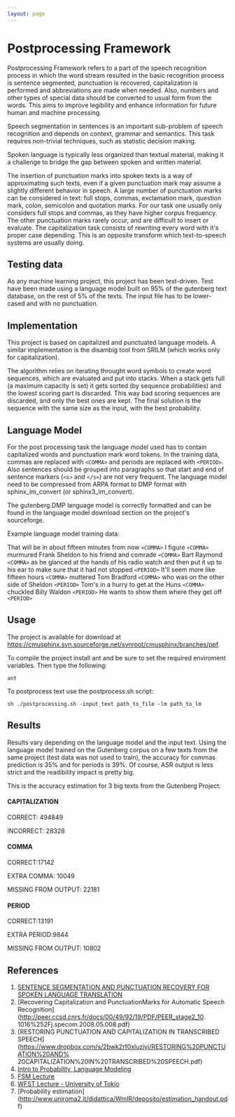 ```yaml
---
layout: page 
---
```

# Postprocessing Framework


Postprocessing Framework refers to a part of the speech recognition process in 
which the word stream resulted in the basic recognition process is sentence 
segmented, punctuation is recovered, capitalization is performed and 
abbreviations are made when needed. Also, numbers and other types of special 
data should be converted to usual form from the words. This aims to improve 
legibility and enhance information for future human and machine processing.

Speech segmentation in sentences is an important sub-problem of speech 
recognition and depends on context, grammar and semantics. This task requires 
non-trivial techniques, such as statistic decision making.

Spoken language is typically less organized than textual material, making it a 
challenge to bridge the gap between spoken and written material.

The insertion of punctuation marks into spoken texts is a way of approximating 
such texts, even if a given punctuation mark may assume a slightly different 
behavior in speech. A large number of punctuation marks can be considered in 
text: full stops, commas, exclamation mark, question mark, colon, semicolon and 
quotation marks. For our task one usually only considers full stops and commas, 
as they have higher corpus frequency. The other punctuation marks rarely occur, 
and are difficult to insert or evaluate. The capitalization task consists of 
rewriting every word with it's proper case depending. This is an opposite 
transform which text-to-speech systems are usually doing.

## Testing data

As any machine learning project, this project has been test-driven. Test have 
been made using a language model built on 95% of the gutenberg text database, 
on the rest of 5% of the texts.
The input file has to be lower-cased and with no punctuation.

## Implementation

This project is based on capitalized and punctuated language models. A similar 
implementation is the disambig tool from SRILM (which works only for 
capitalization).

The algorithm relies on iterating throught word symbols to create word 
sequences, which are evaluated and put into stacks. When a stack gets full (a 
maximum capacity is set) it gets sorted (by sequence probabilities) and the 
lowest scoring part is discarded. This way bad scoring sequences are discarded, 
and only the best ones are kept. The final solution is the sequence with the 
same size as the input, with the best probability.

## Language Model

For the post processing task the language model used has to contain capitalized 
words and punctuation mark word tokens. In the training data, commas are 
replaced with `<COMMA>` and periods are replaced with `<PERIOD>`. Also 
sentences should be grouped into paragraphs so that start and end of sentence 
markers (`<s>` and `</s>`) are not very frequent.  The language model need to 
be compressed from ARPA format to DMP format with sphinx_lm_convert (or 
sphinx3_lm_convert).

The gutenberg.DMP language model is correctly formatted and can be found in the 
language model download section on the project's sourceforge.

Example language model training data:

That will be in about fifteen minutes from now `<COMMA>` I figure `<COMMA>` 
murmured Frank Sheldon to his friend and comrade `<COMMA>` Bart Raymond 
`<COMMA>` as he glanced at the hands of his radio watch and then put it up to 
his ear to make sure that it had not stopped `<PERIOD>`  It'll seem more like 
fifteen hours `<COMMA>` muttered Tom Bradford `<COMMA>` who was on the other 
side of Sheldon `<PERIOD>`  Tom's in a hurry to get at the Huns `<COMMA>` 
chuckled Billy Waldon `<PERIOD>`  He wants to show them where they get off 
`<PERIOD>`  

## Usage

The project is available for download at 
<https://cmusphinx.svn.sourceforge.net/svnroot/cmusphinx/branches/ppf>.

To compile the project install ant and be sure to set the required enviroment 
variables.
Then type the following:

```
ant
```

To postprocess text use the postprocess.sh script:

```
sh ./postprocessing.sh -input_text path_to_file -lm path_to_lm
```

## Results

Results vary depending on the language model and the input text. Using the 
language model trained on the Gutenberg corpus on a few texts from the same 
project (test data was not used to train), the accuracy for commas prediction 
is 35% and for periods is 39%. Of course, ASR output is less strict and the 
readibility impact is pretty big.

This is the accuracy estimation for 3 big texts from the Gutenberg Project:

#### CAPITALIZATION

CORRECT: 494849

INCORRECT: 28328

#### COMMA

CORRECT:17142

EXTRA COMMA: 10049

MISSING FROM OUTPUT: 22181

#### PERIOD

CORRECT:13191

EXTRA PERIOD:9844

MISSING FROM OUTPUT: 10802

## References

 1.  [SENTENCE SEGMENTATION AND PUNCTUATION RECOVERY FOR SPOKEN LANGUAGE 
TRANSLATION](http://www.cs.cmu.edu/~ianlane/pub/PAULIK-icassp08.pdf)
 2.  [Recovering Capitalization and PunctuationMarks for Automatic Speech
Recognition](http://peer.ccsd.cnrs.fr/docs/00/49/92/19/PDF/PEER_stage2_10.
1016%252Fj.specom.2008.05.008.pdf)
 1.  [RESTORING PUNCTUATION AND CAPITALIZATION IN TRANSCRIBED 
SPEECH](https://www.dropbox.com/s/2bwk2rf0xluziyj/RESTORING%20PUNCTUATION%20AND%
20CAPITALIZATION%20IN%20TRANSCRIBED%20SPEECH.pdf)
 2.  [Intro to Probability, Language 
Modeling](http://www.stanford.edu/class/cs224s/lec/224s.09.lec11.pdf)
 3.  [FSM 
Lecture](http://old-site.clsp.jhu.edu/ws04/calendar/School/FSMLecture.pdf)
 4.  [WFST Lecture - University of 
Tokio](http://www.gavo.t.u-tokyo.ac.jp/~novakj/wfst-algorithms.pdf)
 5.  [Probability 
estimation](http://www.uniroma2.it/didattica/WmIR/deposito/estimation_handout.pd
f)
